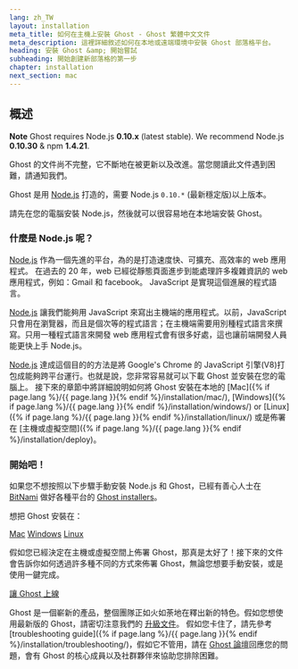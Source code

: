 ```yaml
---
lang: zh_TW
layout: installation
meta_title: 如何在主機上安裝 Ghost - Ghost 繁體中文文件
meta_description: 這裡詳細敘述如何在本地或遠端環境中安裝 Ghost 部落格平台。
heading: 安裝 Ghost &amp; 開始嘗試
subheading: 開始創建新部落格的第一步
chapter: installation
next_section: mac
---
```


## 概述 <a id="overview"></a>

<p class="note"><strong>Note</strong> Ghost requires Node.js <strong>0.10.x</strong> (latest stable). We recommend Node.js <strong>0.10.30</strong> & npm <strong>1.4.21</strong>.</p>

Ghost 的文件尚不完整，它不斷地在被更新以及改進。當您閱讀此文件遇到困難，請通知我們。

Ghost 是用 [Node.js](http://nodejs.org) 打造的，需要 Node.js `0.10.*` (最新穩定版)以上版本。

請先在您的電腦安裝 Node.js，然後就可以很容易地在本地端安裝 Ghost。

### 什麼是 Node.js 呢？

[Node.js](http://nodejs.org) 作為一個先進的平台，為的是打造速度快、可擴充、高效率的 web 應用程式。
	在過去的 20 年，web 已經從靜態頁面進步到能處理許多複雜資訊的 web 應用程式，例如：Gmail 和 facebook。
	JavaScript 是實現這個進展的程式語言。

[Node.js](http://nodejs.org) 讓我們能夠用 JavaScript 來寫出主機端的應用程式。以前，JavaScript 只會用在瀏覽器，而且是個次等的程式語言；在主機端需要用別種程式語言來撰寫。只用一種程式語言來開發 web 應用程式會有很多好處，這也讓前端開發人員能更快上手 Node.js。

[Node.js](http://nodejs.org) 達成這個目的的方法是將 Google's Chrome 的 JavaScript 引擎(V8)打包成能夠跨平台運行。也就是說，您非常容易就可以下載 Ghost 並安裝在您的電腦上。
	接下來的章節中將詳細說明如何將 Ghost 安裝在本地的 [Mac]({% if page.lang %}/{{ page.lang }}{% endif %}/installation/mac/),  [Windows]({% if page.lang %}/{{ page.lang }}{% endif %}/installation/windows/) or [Linux]({% if page.lang %}/{{ page.lang }}{% endif %}/installation/linux/) 或是佈署在 [主機或虛擬空間]({% if page.lang %}/{{ page.lang }}{% endif %}/installation/deploy)。

### 開始吧！

如果您不想按照以下步驟手動安裝 Node.js 和 Ghost，已經有善心人士在 [BitNami](http://bitnami.com/) 做好各種平台的 [Ghost installers](http://bitnami.com/stack/ghost)。 

想把 Ghost 安裝在：

<div class="text-center install-ghost">
    <a href="{% if page.lang %}/{{ page.lang }}{% endif %}/installation/mac/" class="btn btn-success btn-large">Mac</a>
    <a href="{% if page.lang %}/{{ page.lang }}{% endif %}/installation/windows/" class="btn btn-success btn-large">Windows</a>
    <a href="{% if page.lang %}/{{ page.lang }}{% endif %}/installation/linux/" class="btn btn-success btn-large">Linux</a>
</div>

假如您已經決定在主機或虛擬空間上佈署 Ghost，那真是太好了！接下來的文件會告訴你如何透過許多種不同的方式來佈署 Ghost，無論您想要手動安裝，或是使用一鍵完成。

<div class="text-center install-ghost">
    <a href="{% if page.lang %}/{{ page.lang }}{% endif %}/installation/deploy/" class="btn btn-success btn-large">讓 Ghost 上線</a>
</div>

Ghost 是一個嶄新的產品，整個團隊正如火如荼地在釋出新的特色。假如您想使用最新版的 Ghost，請密切注意我們的 [升級文件](/installation/upgrading/)。
	假如您卡住了，請先參考 [troubleshooting guide]({% if page.lang %}/{{ page.lang }}{% endif %}/installation/troubleshooting/)，假如它不管用，請在 [Ghost 論壇](http://ghost.org/forum)回應您的問題，會有 Ghost 的核心成員以及社群夥伴來協助您排除困難。

